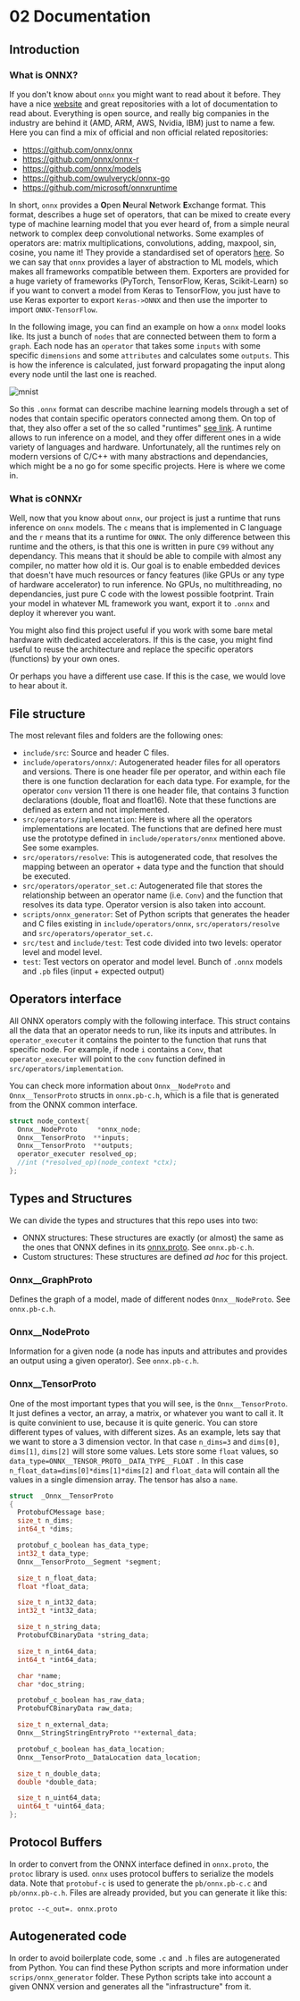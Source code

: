 # 02 Documentation

## Introduction
### What is ONNX?
If you don't know about `onnx` you might want to read about it before. They have a nice [website](https://onnx.ai/) and great repositories with a lot of documentation to read about. Everything is open source, and really big companies in the industry are behind it (AMD, ARM, AWS, Nvidia, IBM) just to name a few. Here you can find a mix of official and non official related repositories:
* https://github.com/onnx/onnx
* https://github.com/onnx/onnx-r
* https://github.com/onnx/models
* https://github.com/owulveryck/onnx-go
* https://github.com/microsoft/onnxruntime

In short, `onnx` provides a **O**pen **N**eural **N**etwork **E**xchange format. This format, describes a huge set of operators, that can be mixed to create every type of machine learning model that you ever heard of, from a simple neural network to complex deep convolutional networks. Some examples of operators are: matrix multiplications, convolutions, adding, maxpool, sin, cosine, you name it! They provide a standardised set of operators [here](https://github.com/onnx/onnx/blob/master/docs/Operators.md). So we can say that `onnx` provides a layer of abstraction to ML models, which makes all frameworks compatible between them. Exporters are provided for a huge variety of frameworks (PyTorch, TensorFlow, Keras, Scikit-Learn) so if you want to convert a model from Keras to TensorFlow, you just have to use Keras exporter to export `Keras->ONNX` and then use the importer to import `ONNX-TensorFlow`.

In the following image, you can find an example on how a `onnx` model looks like. Its just a bunch of `nodes` that are connected between them to form a `graph`. Each node has an `operator` that takes some `inputs` with some specific `dimensions` and some `attributes` and calculates some `outputs`. This is how the inference is calculated, just forward propagating the input along every node until the last one is reached.

![mnist](/doc/img/mnist_example.png)

So this `.onnx` format can describe machine learning models through a set of nodes that contain specific operators connected among them. On top of that, they also offer a set of the so called "runtimes" [see link](https://onnx.ai/supported-tools.html). A runtime allows to run inference on a model, and they offer different ones in a wide variety of languages and hardware. Unfortunately, all the runtimes rely on modern versions of C/C++ with many abstractions and dependancies, which might be a no go for some specific projects. Here is where we come in.

### What is cONNXr
Well, now that you know about `onnx`, our project is just a runtime that runs inference on `onnx` models. The `c` means that is implemented in C language and the `r` means that its a runtime for `ONNX`. The only difference between this runtime and the others, is that this one is written in pure `C99` without any dependancy. This means that it should be able to compile with almost any compiler, no matter how old it is. Our goal is to enable embedded devices that doesn't have much resources or fancy features (like GPUs or any type of hardware accelerator) to run inference. No GPUs, no multithreading, no dependancies, just pure C code with the lowest possible footprint. Train your model in whatever ML framework you want, export it to `.onnx` and deploy it wherever you want.

You might also find this project useful if you work with some bare metal hardware with dedicated accelerators. If this is the case, you might find useful to reuse the architecture and replace the specific operators (functions) by your own ones.

Or perhaps you have a different use case. If this is the case, we would love to hear about it.


## File structure
The most relevant files and folders are the following ones:

* `include/src`: Source and header C files.
* `include/operators/onnx/`: Autogenerated header files for all operators and versions. There is one header file per operator, and within each file there is one function declaration for each data type. For example, for the operator `conv` version 11 there is one header file, that contains 3 function declarations (double, float and float16). Note that these functions are defined as extern and not implemented.
* `src/operators/implementation`: Here is where all the operators implementations are located. The functions that are defined here must use the prototype defined in `include/operators/onnx` mentioned above. See some examples.
* `src/operators/resolve`: This is autogenerated code, that resolves the mapping between an operator + data type and the function that should be executed.
* `src/operators/operator_set.c`: Autogenerated file that stores the relationship between an operator name (i.e. `Conv`) and the function that resolves its data type. Operator version is also taken into account.
* `scripts/onnx_generator`: Set of Python scripts that generates the header and C files existing in `include/operators/onnx`, `src/operators/resolve` and `src/operators/operator_set.c`.
* `src/test` and `include/test`: Test code divided into two levels: operator level and model level.
* `test`: Test vectors on operator and model level. Bunch of `.onnx` models and `.pb` files (input + expected output)

## Operators interface
All ONNX operators comply with the following interface. This struct contains all the data that an operator needs to run, like its inputs and attributes. In `operator_executer` it contains the pointer to the function that runs that specific node. For example, if node `i` contains a `Conv`, that `operator_executer` will point to the `conv` function defined in `src/operators/implementation`.

You can check more information about `Onnx__NodeProto` and `Onnx__TensorProto` structs in `onnx.pb-c.h`, which is a file that is generated from the ONNX common interface.

```c
struct node_context{
  Onnx__NodeProto     *onnx_node;
  Onnx__TensorProto  **inputs;
  Onnx__TensorProto  **outputs;
  operator_executer resolved_op;
  //int (*resolved_op)(node_context *ctx);
};
```

## Types and Structures
We can divide the types and structures that this repo uses into two:
* ONNX structures: These structures are exactly (or almost) the same as the ones that ONNX defines in its [onnx.proto](https://github.com/onnx/onnx/blob/master/onnx/onnx.proto). See `onnx.pb-c.h`.
* Custom structures: These structures are defined *ad hoc* for this project.


### Onnx__GraphProto
Defines the graph of a model, made of different nodes `Onnx__NodeProto`. See `onnx.pb-c.h`.

### Onnx__NodeProto
Information for a given node (a node has inputs and attributes and provides an output using a given operator). See `onnx.pb-c.h`.

### Onnx__TensorProto
One of the most important types that you will see, is the `Onnx__TensorProto`. It just defines a vector, an array, a matrix, or whatever you want to call it. It is quite convinient to use, because it is quite generic. You can store different types of values, with different sizes. As an example, lets say that we want to store a 3 dimension vector. In that case `n_dims=3` and `dims[0]`, `dims[1]`, `dims[2]` will store some values. Lets store some `float` values, so `data_type=ONNX__TENSOR_PROTO__DATA_TYPE__FLOAT `. In this case `n_float_data=dims[0]*dims[1]*dims[2]` and `float_data` will contain all the values in a single dimension array. The tensor has also a `name`.

```c
struct  _Onnx__TensorProto
{
  ProtobufCMessage base;
  size_t n_dims;
  int64_t *dims;

  protobuf_c_boolean has_data_type;
  int32_t data_type;
  Onnx__TensorProto__Segment *segment;

  size_t n_float_data;
  float *float_data;

  size_t n_int32_data;
  int32_t *int32_data;

  size_t n_string_data;
  ProtobufCBinaryData *string_data;

  size_t n_int64_data;
  int64_t *int64_data;

  char *name;
  char *doc_string;

  protobuf_c_boolean has_raw_data;
  ProtobufCBinaryData raw_data;

  size_t n_external_data;
  Onnx__StringStringEntryProto **external_data;

  protobuf_c_boolean has_data_location;
  Onnx__TensorProto__DataLocation data_location;

  size_t n_double_data;
  double *double_data;

  size_t n_uint64_data;
  uint64_t *uint64_data;
};
```

## Protocol Buffers
In order to convert from the ONNX interface defined in `onnx.proto`, the `protoc` library is used. `onnx` uses protocol buffers to serialize the models data. Note that `protobuf-c` is used to generate the `pb/onnx.pb-c.c` and `pb/onnx.pb-c.h`. Files are already provided, but you can generate it like this:

```
protoc --c_out=. onnx.proto
```

## Autogenerated code
In order to avoid boilerplate code, some `.c` and `.h` files are autogenerated from Python. You can find these Python scripts and more information under `scrips/onnx_generator` folder. These Python scripts take into account a given ONNX version and generates all the "infrastructure" from it.
